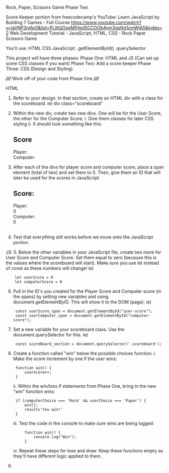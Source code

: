 Rock, Paper, Scissors Game
Phase Two

Score Keeper portion from freecodecamp's YouTube: Learn JavaScript by Building 7 Games - Full Course
    https://www.youtube.com/watch?v=jaVNP3nIAv0&list=PLI6QOseMfHpd5CCOOb4nm3gsNg1omWlA5&index=2
    Web Development Tutorial - JavaScript, HTML, CSS - Rock Paper Scissors Game


You'll use:
    HTML
    CSS
    JavaScript:
        .getElementById()
        .querySelector


This project will have three phases:
    Phase One: HTML and JS (Can set up some CSS classes if you want)
    Phase Two: Add a score keeper
    Phase Three: CSS (Design and Styling)

***///*** Work off of your code from Phase One ***///***


HTML
1. Refer to your design. In that section, create an HTML div with a class for the scoreboard. ie) div class="scoreboard"
2. Within the new div, create two new divs. One will be for the User Score, the other for the Computer Score. 
    i. Give them classes for later CSS styling
    ii. It should look something like this:
            <h2 class="scoreboard-title">Score</h2>
            <div class="player-label">Player:
            </div>
            <div class="computer-label">Computer:
            </div>   
    
    
3. After each of the divs for player score and computer score, place a span element (total of two) and set them to 0. Then, give them an ID that will later be used for the scores in JavaScript:
        <section class="scoreboard">
            <h2 class="scoreboard-title">Score:</h2>
            <div class="player-label">Player:
                <div class="player-score-box">
                    <span id="user-score">0</span>
                </div>
            </div>
            <div class="computer-label">Computer:
                <div class="computer-score-box">
                    <span id="computer-score">0</span>
                </div>
            </div>            
        </section>

4. Test that everything still works before we move onto the JavaScript portion.

JS:
5. Below the other variables in your JavaScript file, create two more for User Score and Computer Score. Set them equal to zero (because this is the values where the scoreboard will start). Make sure you use let instead of const as these numbers will change!
    ie) 

        let userScore = 0
        let computerScore = 0

6. Pull in the ID's you created for the Player Score and Computer score (in the spans) by setting new variables and using document.getElementByID. This will show it to the DOM (page).
    ie) 

        const userScore_span = document.getElementById("user-score");
        const userComputer_span = document.getElementById("computer-score");

7. Set a new variable for your scoreboard class. Use the document.querySelector for this.
    ie) 

        const scoreBoard_section = document.querySelector('.scoreboard');
8. Create a function called "win" below the possible choices function.
    i. Make the score increment by one if the user wins:

        function win() {
            userScore++;
        } 
    ii. Within the win/loss if statements from Phase One, bring in the new "win" function wins:
     
        if (computerChoice === 'Rock' && userChoice === 'Paper') {
            win();
            result='You win!'
        }
    iii. Test the code in the console to make sure wins are being logged:

            function win() {
                console.log("Win");
            }
    iv. Repeat these steps for lose and draw. Keep these functions empty as they'll have different logic applied to them.
9. 